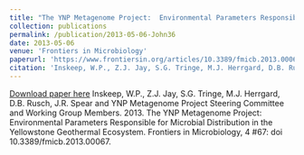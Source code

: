 ```yaml
---
title: "The YNP Metagenome Project:  Environmental Parameters Responsible for Microbial Distribution in the Yellowstone Geothermal Ecosystem"
collection: publications
permalink: /publication/2013-05-06-John36
date: 2013-05-06
venue: 'Frontiers in Microbiology'
paperurl: 'https://www.frontiersin.org/articles/10.3389/fmicb.2013.00067/full'
citation: 'Inskeep, W.P., Z.J. Jay, S.G. Tringe, M.J. Herrgard, D.B. Rusch, J.R. Spear and YNP Metagenome Project Steering Committee and Working Group Members.  2013.  The YNP Metagenome Project:  Environmental Parameters Responsible for Microbial Distribution in the Yellowstone Geothermal Ecosystem.  Frontiers in Microbiology, 4 #67: doi 10.3389/fmicb.2013.00067.'
---
```


<a href='https://www.frontiersin.org/articles/10.3389/fmicb.2013.00067/full'>Download paper here</a>
Inskeep, W.P., Z.J. Jay, S.G. Tringe, M.J. Herrgard, D.B. Rusch, J.R. Spear and YNP Metagenome Project Steering Committee and Working Group Members.  2013.  The YNP Metagenome Project:  Environmental Parameters Responsible for Microbial Distribution in the Yellowstone Geothermal Ecosystem.  Frontiers in Microbiology, 4 #67: doi 10.3389/fmicb.2013.00067.
